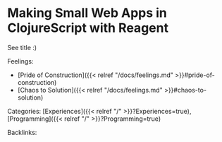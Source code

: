 # Making Small Web Apps in ClojureScript with Reagent

See title :)

Feelings: 

  - [Pride of Construction]({{< relref "/docs/feelings.md" >}}#pride-of-construction)
  - [Chaos to Solution]({{< relref "/docs/feelings.md" >}}#chaos-to-solution)

Categories: [Experiences]({{< relref "/" >}}?Experiences=true),
[Programming]({{< relref "/" >}}?Programming=true)

Backlinks: 